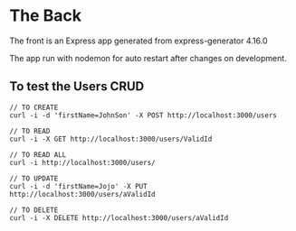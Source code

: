 # The Back
The front is an Express app generated from express-generator 4.16.0

The app run with nodemon for auto restart after changes on development.

## To test the Users CRUD

```
// TO CREATE
curl -i -d 'firstName=JohnSon' -X POST http://localhost:3000/users

// TO READ
curl -i -X GET http://localhost:3000/users/ValidId

// TO READ ALL
curl -i http://localhost:3000/users/

// TO UPDATE
curl -i -d 'firstName=Jojo' -X PUT http://localhost:3000/users/aValidId

// TO DELETE
curl -i -X DELETE http://localhost:3000/users/aValidId
```